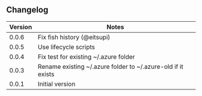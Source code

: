 
## Changelog

| Version | Notes                                                        |
| ------- | ------------------------------------------------------------ |
| 0.0.6   | Fix fish history (@eitsupi)                                  |
| 0.0.5   | Use lifecycle scripts                                        |
| 0.0.4   | Fix test for existing ~/.azure folder                        |
| 0.0.3   | Rename existing ~/.azure folder to ~/.azure-old if it exists |
| 0.0.1   | Initial version                                              |